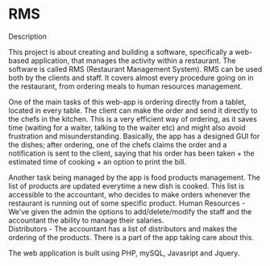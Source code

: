 # RMS

Description



This project is about creating and building a software, specifically a web-based application, that manages the activity within a restaurant. The software is called RMS (Restaurant Management System). RMS can be used both by the clients and staff. It covers almost every procedure going on in the restaurant, from ordering meals to human resources management.

One of the main tasks of this web-app is ordering directly from a tablet, located in every table. The client can make the order and send it directly to the chefs in the kitchen. This is a very efficient way of ordering, as it saves time (waiting for a waiter, talking to the waiter etc) and might also avoid frustration and misunderstanding. Basically, the app has a designed GUI for the dishes; after ordering, one of the chefs claims the order and a notification is sent to the client, saying that his order has been taken + the estimated time of cooking + an option to print the bill. 

Another task being managed by the app is food products management. The list of products are updated everytime a new dish is cooked. This list is accessible to the accountant, who decides to make orders whenever the restaurant is running out of some specific product.
Human Resources - We've given the admin the options to add/delete/modify the staff and the accountant the ability to manage their salaries.  
Distributors - The accountant has a list of distributors and makes the ordering of the products. There is a part of the app taking care about this.

The web application is built using PHP, mySQL, Javasript and Jquery.
